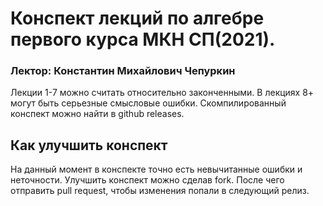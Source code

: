 # Конспект лекций по алгебре первого курса МКН СП(2021).
### Лектор: Константин Михайлович Чепуркин
Лекции 1-7 можно считать относительно законченными. 
В лекциях 8+ могут быть серьезные смысловые ошибки.
Скомпилированный конспект можно найти в github releases.
## Как улучшить конспект
На данный момент в конспекте точно есть невычитанные ошибки и неточности.
Улучшить конспект можно сделав fork. После чего отправить
pull request, чтобы изменения попали в следующий релиз.

